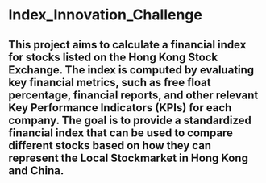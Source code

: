 #   Index_Innovation_Challenge
## This project aims to calculate a financial index for stocks listed on the Hong Kong Stock Exchange. The index is computed by evaluating key financial metrics, such as free float percentage, financial reports, and other relevant Key Performance Indicators (KPIs) for each company. The goal is to  provide a standardized financial index that can be used to compare different stocks based on how they can represent the Local Stockmarket in Hong Kong and China.
